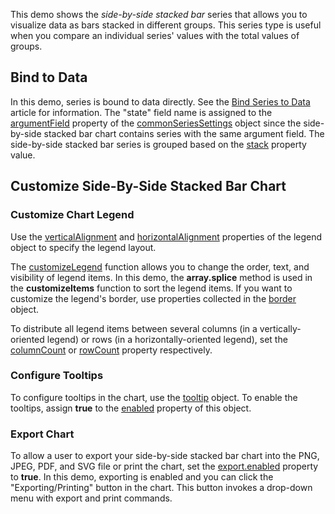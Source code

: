This demo shows the _side-by-side stacked bar_ series that allows you to visualize data as bars stacked in different groups. This series type is useful when you compare an individual series' values with the total values of groups.

## Bind to Data

In this demo, series is bound to data directly. See the [Bind Series to Data](/Documentation/Guide/UI_Components/Chart/Data_Binding/Bind_Series_to_Data) article for information. The "state" field name is assigned to the [argumentField](/Documentation/ApiReference/UI_Components/dxChart/Configuration/commonSeriesSettings/#argumentField) property of the [commonSeriesSettings](/Documentation/ApiReference/UI_Components/dxChart/Configuration/commonSeriesSettings/) object since the side-by-side stacked bar chart contains series with the same argument field. The side-by-side stacked bar series is grouped based on the [stack](/Documentation/ApiReference/UI_Components/dxChart/Configuration/series/#stack) property value. 

## Customize Side-By-Side Stacked Bar Chart

### Customize Chart Legend 

Use the [verticalAlignment](/Documentation/ApiReference/UI_Components/dxChart/Configuration/legend/#verticalAlignment) and [horizontalAlignment](/Documentation/ApiReference/UI_Components/dxChart/Configuration/legend/#horizontalAlignment) properties of the legend object to specify the legend layout. 

The [customizeLegend](/Documentation/ApiReference/UI_Components/dxChart/Configuration/legend/#customizeItems) function allows you to change the order, text, and visibility of legend items. In this demo, the **array.splice** method is used in the **customizeItems** function to sort the legend items. If you want to customize the legend's border, use properties collected in the [border](/Documentation/ApiReference/UI_Components/dxChart/Configuration/legend/border) object. 

To distribute all legend items between several columns (in a vertically-oriented legend) or rows (in a horizontally-oriented legend), set the [columnCount](/Documentation/ApiReference/UI_Components/dxChart/Configuration/legend/#columnCount) or [rowCount](/Documentation/ApiReference/UI_Components/dxChart/Configuration/legend/#rowCount) property respectively.

### Configure Tooltips

To configure tooltips in the chart, use the [tooltip](/Documentation/ApiReference/UI_Components/dxChart/Configuration/tooltip/) object. To enable the tooltips, assign **true** to the [enabled](/Documentation/ApiReference/UI_Components/dxChart/Configuration/tooltip/#enabled) property of this object. 

### Export Chart

To allow a user to export your side-by-side stacked bar chart into the PNG, JPEG, PDF, and SVG file or print the chart, set the [export.enabled](/Documentation/ApiReference/UI_Components/dxChart/Configuration/export/#enabled) property to **true**. In this demo, exporting is enabled and you can click the "Exporting/Printing" button in the chart. This button invokes a drop-down menu with export and print commands.